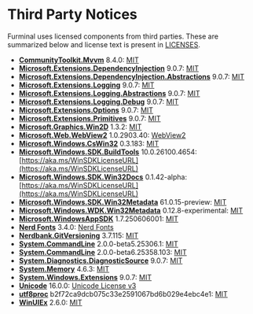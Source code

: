 # Third Party Notices
Furminal uses licensed components from third parties. These are summarized below and license text is present in [LICENSES](LICENSES/).

- **[CommunityToolkit.Mvvm](https://github.com/CommunityToolkit/dotnet)** 8.4.0: [MIT](https://licenses.nuget.org/MIT)
- **[Microsoft.Extensions.DependencyInjection](https://dot.net/)** 9.0.7: [MIT](https://licenses.nuget.org/MIT)
- **[Microsoft.Extensions.DependencyInjection.Abstractions](https://dot.net/)** 9.0.7: [MIT](https://licenses.nuget.org/MIT)
- **[Microsoft.Extensions.Logging](https://dot.net/)** 9.0.7: [MIT](https://licenses.nuget.org/MIT)
- **[Microsoft.Extensions.Logging.Abstractions](https://dot.net/)** 9.0.7: [MIT](https://licenses.nuget.org/MIT)
- **[Microsoft.Extensions.Logging.Debug](https://dot.net/)** 9.0.7: [MIT](https://licenses.nuget.org/MIT)
- **[Microsoft.Extensions.Options](https://dot.net/)** 9.0.7: [MIT](https://licenses.nuget.org/MIT)
- **[Microsoft.Extensions.Primitives](https://dot.net/)** 9.0.7: [MIT](https://licenses.nuget.org/MIT)
- **[Microsoft.Graphics.Win2D](http://go.microsoft.com/fwlink/?LinkID=519078)** 1.3.2: [MIT](https://github.com/microsoft/Win2D/raw/refs/heads/winappsdk/main/LICENSE.txt)
- **[Microsoft.Web.WebView2](https://aka.ms/webview)** 1.0.2903.40: [WebView2](https://www.nuget.org/packages/Microsoft.Web.WebView2/1.0.2903.40/License)
- **[Microsoft.Windows.CsWin32](https://github.com/Microsoft/CsWin32)** 0.3.183: [MIT](https://licenses.nuget.org/MIT)
- **[Microsoft.Windows.SDK.BuildTools](https://aka.ms/WinSDKProjectURL)** 10.0.26100.4654: [https://aka.ms/WinSDKLicenseURL](https://aka.ms/WinSDKLicenseURL)
- **[Microsoft.Windows.SDK.Win32Docs](https://github.com/microsoft/win32metadata)** 0.1.42-alpha: [https://aka.ms/WinSDKLicenseURL](https://aka.ms/WinSDKLicenseURL)
- **[Microsoft.Windows.SDK.Win32Metadata](https://github.com/microsoft/win32metadata)** 61.0.15-preview: [MIT](https://github.com/microsoft/win32metadata/raw/refs/heads/main/LICENSE)
- **[Microsoft.Windows.WDK.Win32Metadata](https://github.com/microsoft/wdkmetadata)** 0.12.8-experimental: [MIT](https://github.com/microsoft/wdkmetadata/raw/refs/heads/main/LICENSE)
- **[Microsoft.WindowsAppSDK](https://github.com/microsoft/windowsappsdk)** 1.7.250606001: [MIT](https://github.com/microsoft/windowsappsdk/raw/refs/heads/main/LICENSE)
- **[Nerd Fonts](https://github.com/ryanoasis/nerd-fonts/)** 3.4.0: [Nerd Fonts](https://github.com/ryanoasis/nerd-fonts/raw/refs/heads/master/LICENSE)
- **[Nerdbank.GitVersioning](https://github.com/dotnet/Nerdbank.GitVersioning)** 3.7.115: [MIT](https://licenses.nuget.org/MIT)
- **[System.CommandLine](https://github.com/dotnet/command-line-api)** 2.0.0-beta5.25306.1: [MIT](https://licenses.nuget.org/MIT)
- **[System.CommandLine](https://github.com/dotnet/command-line-api)** 2.0.0-beta6.25358.103: [MIT](https://licenses.nuget.org/MIT)
- **[System.Diagnostics.DiagnosticSource](https://dot.net/)** 9.0.7: [MIT](https://licenses.nuget.org/MIT)
- **[System.Memory](https://github.com/dotnet/maintenance-packages)** 4.6.3: [MIT](https://licenses.nuget.org/MIT)
- **[System.Windows.Extensions](https://dot.net/)** 9.0.7: [MIT](https://licenses.nuget.org/MIT)
- **[Unicode](https://home.unicode.org/)** 16.0.0: [Unicode License v3](https://www.unicode.org/license.txt)
- **[utf8proc](https://github.com/JuliaStrings/utf8proc/)** b2f72ca9dcb075c33e2591067bd6b029e4ebc4e1: [MIT](https://github.com/JuliaStrings/utf8proc/raw/refs/heads/master/LICENSE.md)
- **[WinUIEx](https://dotmorten.github.io/WinUIEx)** 2.6.0: [MIT](https://licenses.nuget.org/MIT)
